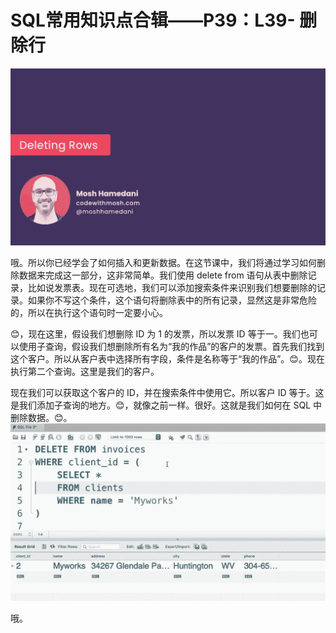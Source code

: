 # SQL常用知识点合辑——P39：L39- 删除行 

![](img/eaf068e6bde73d21d7bbfe9147424a36_0.png)

哦。所以你已经学会了如何插入和更新数据。在这节课中，我们将通过学习如何删除数据来完成这一部分，这非常简单。我们使用 delete from 语句从表中删除记录，比如说发票表。现在可选地，我们可以添加搜索条件来识别我们想要删除的记录。如果你不写这个条件，这个语句将删除表中的所有记录，显然这是非常危险的，所以在执行这个语句时一定要小心。

😊，现在这里，假设我们想删除 ID 为 1 的发票，所以发票 ID 等于一。我们也可以使用子查询，假设我们想删除所有名为“我的作品”的客户的发票。首先我们找到这个客户。所以从客户表中选择所有字段，条件是名称等于“我的作品”。😊。现在执行第二个查询。这里是我们的客户。

现在我们可以获取这个客户的 ID，并在搜索条件中使用它。所以客户 ID 等于。这是我们添加子查询的地方。😊，就像之前一样。很好。这就是我们如何在 SQL 中删除数据。😊。![](img/eaf068e6bde73d21d7bbfe9147424a36_2.png)

哦。
